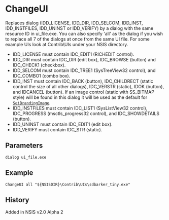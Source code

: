 # ChangeUI

Replaces dialog (IDD\_LICENSE, IDD\_DIR, IDD\_SELCOM, IDD\_INST, IDD\_INSTFILES, IDD\_UNINST or IDD\_VERIFY) by a dialog with the same resource ID in ui_file.exe. You can also specify 'all' as the dialog if you wish to replace all 7 of the dialogs at once from the same UI file. For some example UIs look at Contrib\UIs under your NSIS directory.

* IDD\_LICENSE must contain IDC\_EDIT1 (RICHEDIT control).
* IDD\_DIR must contain IDC\_DIR (edit box), IDC\_BROWSE (button) and IDC\_CHECK1 (checkbox).
* IDD\_SELCOM must contain IDC\_TREE1 (SysTreeView32 control), and IDC\_COMBO1 (combo box).
* IDD\_INST must contain IDC\_BACK (button), IDC\_CHILDRECT (static control the size of all other dialogs), IDC\_VERSTR (static), IDOK (button), and IDCANCEL (button). If an image control (static with SS\_BITMAP style) will be found in this dialog it will be used as the default for [`SetBrandingImage`][1].
* IDD\_INSTFILES must contain IDC\_LIST1 (SysListView32 control), IDC\_PROGRESS (msctls_progress32 control), and IDC\_SHOWDETAILS (button).
* IDD\_UNINST must contain IDC\_EDIT1 (edit box).
* IDD\_VERIFY must contain IDC\_STR (static).

## Parameters

    dialog ui_file.exe

## Example

	ChangeUI all "${NSISDIR}\Contrib\UIs\sdbarker_tiny.exe"

## History

Added in NSIS v2.0 Alpha 2

[1]: SetBrandingImage.md